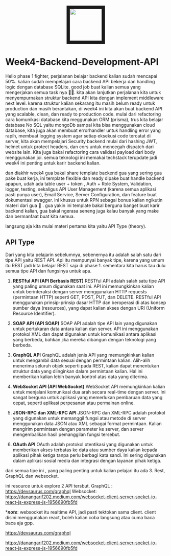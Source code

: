 <p align="center">
<img src="https://i.postimg.cc/SQX1CCDy/rpn.png" width="100" height="100" border="10"/>
</p>

# Week4-Backend-Development-API

Hello phase 1 fighter, perjalanan belajar backend kalian sudah mencapai 50%. kalian sudah mempelajari cara backend API bekerja dan handling logic dengan database SQLite. good job buat kalian semua yang mengerjakan semua task nya 👍🏻.  kita akan lanjutkan perjalanan kita untuk menyempurnakan struktur backend API kita dengan implement middleware next level. karena struktur kalian sekarang itu masih belum ready untuk production dan masih berantakan, di week4 ini kita akan buat backend API yang scalable, clean, dan ready to production code. mulai dari refactoring cara komunikasi database kita meggunakan ORM (prisma), trus kita belajar database No SQL yaitu mongoDb sampai kita bisa menggunakan cloud database, kita juga akan membuat errorhandler untuk handling error yang rapih, membuat logging system agar setiap eksekusi code tercatat di server, kita akan mempelajari Security backend mulai dari hashing JWT, helmet untuk protect headers, dan cors untuk mencegah dispatch dari website lain. Kita juga bakal refactoring cara validasi payload dari body menggunakan joi. semua teknologi ini memakai techstack terupdate jadi week4 ini penting untuk karir backend kalian. 

dan diakhir week4 gua bakal share template backend gua yang sering gua pake buat kerja, ini template flexible dan ready dipake buat handle backend apapun, udah ada table user + token , Auth + Role System, Validation, logger, testing, sekaligus API User Management (karena semua aplikasi pasti punya user), Email Service, Server Configuration, dan feature buat dokumentasi swagger. ini khusus untuk RPN sebagai bonus kalian ngikutin materi dari gua 🙂 . gua yakin ini template bakal berguna banget buat karir backend kalian, gua bakal ngerasa seneng juga kalau banyak yang make dan bermanfaat buat kita semua.

langsung aja kita mulai materi pertama kita yaitu API Type (theory).

## API Type
Dari yang kita pelajarin sebelumnya, sebenernya itu adalah salah satu dari tipe API yaitu REST API. Api itu mempunyai banyak tipe, karena yang umum itu REST jadi kita belajar REST saja di phase 1. sementara kita harus tau dulu semua tipe API dan fungsinya untuk apa.

1. **RESTful API (API Berbasis REST)**
RESTful API adalah salah satu tipe API yang paling umum digunakan saat ini. API ini memungkinkan kalian untuk berinteraksi dengan server menggunakan HTTP requests (permintaan HTTP) seperti GET, POST, PUT, dan DELETE. RESTful API menggunakan prinsip-prinsip dasar HTTP dan beroperasi di atas konsep sumber daya (resources), yang dapat kalian akses dengan URI (Uniform Resource Identifier).

2. **SOAP API (API SOAP)**
SOAP API adalah tipe API lain yang digunakan untuk pertukaran data antara kalian dan server. API ini menggunakan protokol XML dan dapat digunakan untuk komunikasi antara aplikasi yang berbeda, bahkan jika mereka dibangun dengan teknologi yang berbeda.

3. **GraphQL API**
GraphQL adalah jenis API yang memungkinkan kalian untuk mengambil data sesuai dengan permintaan kalian. Alih-alih menerima seluruh objek seperti pada REST, kalian dapat menentukan struktur data yang diinginkan dalam permintaan kalian. Hal ini memberikan kalian lebih banyak kontrol atas data yang diterima.

4. **WebSocket API (API WebSocket)**
WebSocket API memungkinkan kalian untuk menjalani komunikasi dua arah secara real-time dengan server. Ini sangat berguna untuk aplikasi yang memerlukan pembaruan data yang cepat, seperti aplikasi perpesanan atau permainan online.

5. **JSON-RPC dan XML-RPC API**
JSON-RPC dan XML-RPC adalah protokol yang digunakan untuk memanggil fungsi atau metode di server menggunakan data JSON atau XML sebagai format permintaan. Kalian mengirim permintaan dengan parameter ke server, dan server mengembalikan hasil pemanggilan fungsi tersebut.

6. **OAuth API**
OAuth adalah protokol otentikasi yang digunakan untuk memberikan akses terbatas ke data atau sumber daya kalian kepada aplikasi pihak ketiga tanpa perlu berbagi kata sandi. Ini sering digunakan dalam aplikasi sosial media dan integrasi dengan layanan pihak ketiga.

dari semua tipe ini , yang paling penting untuk kalian pelajari itu ada 3.  Rest, GraphQL dan websocket.

ini resource untuk explore 2 API tersbut.
GraphQL : https://devsaurus.com/graphql
Websocket: https://danangarif202.medium.com/websocket-client-server-socket-io-react-js-express-js-1956690fb5fd

****note***: websocket itu realtime API, jadi pasti tektokan sama client. client disini menggunakan react, boleh kalian coba langsung atau cuma baca baca aja gpp.

https://devsaurus.com/graphql

https://danangarif202.medium.com/websocket-client-server-socket-io-react-js-express-js-1956690fb5fd
